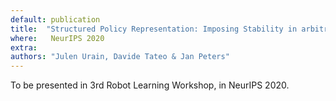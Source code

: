 ```yaml
---
default: publication
title:  "Structured Policy Representation: Imposing Stability in arbitrarily conditioned dynamic systems"
where:   NeurIPS 2020
extra:
authors: "Julen Urain, Davide Tateo & Jan Peters"
---
```

To be presented in 3rd Robot Learning Workshop, in NeurIPS 2020.
